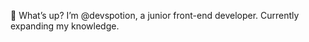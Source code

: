 👋 What’s up? I’m @devspotion, a junior front-end developer. Currently expanding my knowledge.
<!--- - 👀 I’m interested in front-end development
- 🌱 I’m currently learning react
💞️ I’m looking to collaborate on ...
- 📫 How to reach me ...--->

<!---
devspotion/devspotion is a ✨ special ✨ repository because its `README.md` (this file) appears on your GitHub profile.
You can click the Preview link to take a look at your changes.
--->
